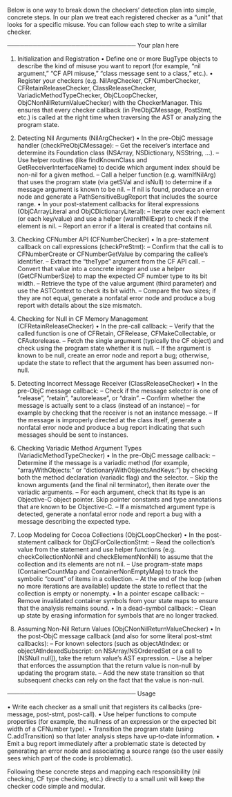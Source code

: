 Below is one way to break down the checkers’ detection plan into simple, concrete steps. In our plan we treat each registered checker as a “unit” that looks for a specific misuse. You can follow each step to write a similar checker.

──────────────────────────────
Your plan here

1. Initialization and Registration
   • Define one or more BugType objects to describe the kind of misuse you want to report (for example, “nil argument,” “CF API misuse,” “class message sent to a class,” etc.).
   • Register your checkers (e.g. NilArgChecker, CFNumberChecker, CFRetainReleaseChecker, ClassReleaseChecker, VariadicMethodTypeChecker, ObjCLoopChecker, ObjCNonNilReturnValueChecker) with the CheckerManager. This ensures that every checker callback (in PreObjCMessage, PostStmt, etc.) is called at the right time when traversing the AST or analyzing the program state.

2. Detecting Nil Arguments (NilArgChecker)
   • In the pre-ObjC message handler (checkPreObjCMessage):
       – Get the receiver’s interface and determine its Foundation class (NSArray, NSDictionary, NSString, …).
       – Use helper routines (like findKnownClass and GetReceiverInterfaceName) to decide which argument index should be non-nil for a given method.
       – Call a helper function (e.g. warnIfNilArg) that uses the program state (via getSVal and isNull) to determine if a message argument is known to be nil.
       – If nil is found, produce an error node and generate a PathSensitiveBugReport that includes the source range.
   • In your post-statement callbacks for literal expressions (ObjCArrayLiteral and ObjCDictionaryLiteral):
       – Iterate over each element (or each key/value) and use a helper (warnIfNilExpr) to check if the element is nil.
       – Report an error if a literal is created that contains nil.

3. Checking CFNumber API (CFNumberChecker)
   • In a pre-statement callback on call expressions (checkPreStmt):
       – Confirm that the call is to CFNumberCreate or CFNumberGetValue by comparing the callee’s identifier.
       – Extract the “theType” argument from the CF API call.
       – Convert that value into a concrete integer and use a helper (GetCFNumberSize) to map the expected CF number type to its bit width.
       – Retrieve the type of the value argument (third parameter) and use the ASTContext to check its bit width.
       – Compare the two sizes; if they are not equal, generate a nonfatal error node and produce a bug report with details about the size mismatch.

4. Checking for Null in CF Memory Management (CFRetainReleaseChecker)
   • In the pre-call callback:
       – Verify that the called function is one of CFRetain, CFRelease, CFMakeCollectable, or CFAutorelease.
       – Fetch the single argument (typically the CF object) and check using the program state whether it is null.
       – If the argument is known to be null, create an error node and report a bug; otherwise, update the state to reflect that the argument has been assumed non-null.

5. Detecting Incorrect Message Receiver (ClassReleaseChecker)
   • In the pre-ObjC message callback:
       – Check if the message selector is one of “release”, “retain”, “autorelease”, or “drain”.
       – Confirm whether the message is actually sent to a class (instead of an instance) – for example by checking that the receiver is not an instance message.
       – If the message is improperly directed at the class itself, generate a nonfatal error node and produce a bug report indicating that such messages should be sent to instances.

6. Checking Variadic Method Argument Types (VariadicMethodTypeChecker)
   • In the pre-ObjC message callback:
       – Determine if the message is a variadic method (for example, “arrayWithObjects:” or “dictionaryWithObjectsAndKeys:”) by checking both the method declaration (variadic flag) and the selector.
       – Skip the known arguments (and the final nil terminator), then iterate over the variadic arguments.
       – For each argument, check that its type is an Objective-C object pointer. Skip pointer constants and type annotations that are known to be Objective-C.
       – If a mismatched argument type is detected, generate a nonfatal error node and report a bug with a message describing the expected type.

7. Loop Modeling for Cocoa Collections (ObjCLoopChecker)
   • In the post-statement callback for ObjCForCollectionStmt:
       – Read the collection’s value from the statement and use helper functions (e.g. checkCollectionNonNil and checkElementNonNil) to assume that the collection and its elements are not nil.
       – Use program-state maps (ContainerCountMap and ContainerNonEmptyMap) to track the symbolic “count” of items in a collection.
       – At the end of the loop (when no more iterations are available) update the state to reflect that the collection is empty or nonempty.
   • In a pointer escape callback:
       – Remove invalidated container symbols from your state maps to ensure that the analysis remains sound.
   • In a dead-symbol callback:
       – Clean up state by erasing information for symbols that are no longer tracked.

8. Assuming Non-Nil Return Values (ObjCNonNilReturnValueChecker)
   • In the post-ObjC message callback (and also for some literal post-stmt callbacks):
       – For known selectors (such as objectAtIndex: or objectAtIndexedSubscript: on NSArray/NSOrderedSet or a call to [NSNull null]), take the return value’s AST expression.
       – Use a helper that enforces the assumption that the return value is non-null by updating the program state.
       – Add the new state transition so that subsequent checks can rely on the fact that the value is non-null.

──────────────────────────────
Usage

• Write each checker as a small unit that registers its callbacks (pre-message, post-stmt, post-call).
• Use helper functions to compute properties (for example, the nullness of an expression or the expected bit width of a CFNumber type).
• Transition the program state (using C.addTransition) so that later analysis steps have up‐to‐date information.
• Emit a bug report immediately after a problematic state is detected by generating an error node and associating a source range (so the user easily sees which part of the code is problematic).

Following these concrete steps and mapping each responsibility (nil checking, CF type checking, etc.) directly to a small unit will keep the checker code simple and modular.